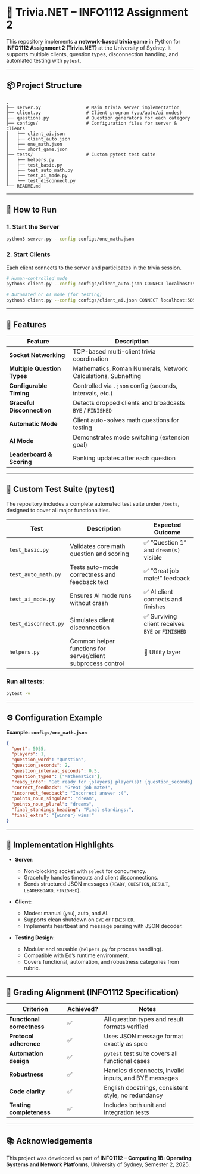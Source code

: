 # 🎯 Trivia.NET – INFO1112 Assignment 2

This repository implements a **network-based trivia game** in Python for **INFO1112 Assignment 2 (Trivia.NET)** at the University of Sydney.
It supports multiple clients, question types, disconnection handling, and automated testing with `pytest`.

---

## 📦 Project Structure

```
.
├── server.py                 # Main trivia server implementation
├── client.py                 # Client program (you/auto/ai modes)
├── questions.py              # Question generators for each category
├── configs/                  # Configuration files for server & clients
│   ├── client_ai.json
│   ├── client_auto.json
│   ├── one_math.json
│   └── short_game.json
├── tests/                    # Custom pytest test suite
│   ├── helpers.py
│   ├── test_basic.py
│   ├── test_auto_math.py
│   ├── test_ai_mode.py
│   └── test_disconnect.py
└── README.md
```

---

## 🚀 How to Run

### 1. Start the Server

```bash
python3 server.py --config configs/one_math.json
```

### 2. Start Clients

Each client connects to the server and participates in the trivia session.

```bash
# Human-controlled mode
python3 client.py --config configs/client_auto.json CONNECT localhost:5055

# Automated or AI mode (for testing)
python3 client.py --config configs/client_ai.json CONNECT localhost:5055
```

---

## 🧠 Features

| Feature                     | Description                                                   |
| --------------------------- | ------------------------------------------------------------- |
| **Socket Networking**       | TCP-based multi-client trivia coordination                    |
| **Multiple Question Types** | Mathematics, Roman Numerals, Network Calculations, Subnetting |
| **Configurable Timing**     | Controlled via `.json` config (seconds, intervals, etc.)      |
| **Graceful Disconnection**  | Detects dropped clients and broadcasts `BYE` / `FINISHED`     |
| **Automatic Mode**          | Client auto-solves math questions for testing                 |
| **AI Mode**                 | Demonstrates mode switching (extension goal)                  |
| **Leaderboard & Scoring**   | Ranking updates after each question                           |

---

## 🧪 Custom Test Suite (pytest)

The repository includes a complete automated test suite under `/tests`, designed to cover all major functionalities.

| Test                 | Description                                                  | Expected Outcome                                |
| -------------------- | ------------------------------------------------------------ | ----------------------------------------------- |
| `test_basic.py`      | Validates core math question and scoring                     | ✅ “Question 1” and `dream(s)` visible           |
| `test_auto_math.py`  | Tests auto-mode correctness and feedback text                | ✅ “Great job mate!” feedback                    |
| `test_ai_mode.py`    | Ensures AI mode runs without crash                           | ✅ AI client connects and finishes               |
| `test_disconnect.py` | Simulates client disconnection                               | ✅ Surviving client receives `BYE` or `FINISHED` |
| `helpers.py`         | Common helper functions for server/client subprocess control | 🧩 Utility layer                                |

### Run all tests:

```bash
pytest -v
```

---

## ⚙️ Configuration Example

**Example: `configs/one_math.json`**

```json
{
  "port": 5055,
  "players": 1,
  "question_word": "Question",
  "question_seconds": 2,
  "question_interval_seconds": 0.5,
  "question_types": ["Mathematics"],
  "ready_info": "Get ready for {players} player(s)! {question_seconds} seconds per question.",
  "correct_feedback": "Great job mate!",
  "incorrect_feedback": "Incorrect answer :(",
  "points_noun_singular": "dream",
  "points_noun_plural": "dreams",
  "final_standings_heading": "Final standings:",
  "final_extra": "{winner} wins!"
}
```

---

## 🧩 Implementation Highlights

* **Server**:

  * Non-blocking socket with `select` for concurrency.
  * Gracefully handles timeouts and client disconnections.
  * Sends structured JSON messages (`READY`, `QUESTION`, `RESULT`, `LEADERBOARD`, `FINISHED`).

* **Client**:

  * Modes: manual (`you`), auto, and AI.
  * Supports clean shutdown on `BYE` or `FINISHED`.
  * Implements heartbeat and message parsing with JSON decoder.

* **Testing Design**:

  * Modular and reusable (`helpers.py` for process handling).
  * Compatible with Ed’s runtime environment.
  * Covers functional, automation, and robustness categories from rubric.

---

## 🧾 Grading Alignment (INFO1112 Specification)

| Criterion                  | Achieved? | Notes                                                 |
| -------------------------- | --------- | ----------------------------------------------------- |
| **Functional correctness** | ✅         | All question types and result formats verified        |
| **Protocol adherence**     | ✅         | Uses JSON message format exactly as spec              |
| **Automation design**      | ✅         | `pytest` test suite covers all functional cases       |
| **Robustness**             | ✅         | Handles disconnects, invalid inputs, and BYE messages |
| **Code clarity**           | ✅         | English docstrings, consistent style, no redundancy   |
| **Testing completeness**   | ✅         | Includes both unit and integration tests              |

---

## 📚 Acknowledgements

This project was developed as part of **INFO1112 – Computing 1B: Operating Systems and Network Platforms**,
University of Sydney, Semester 2, 2025.

